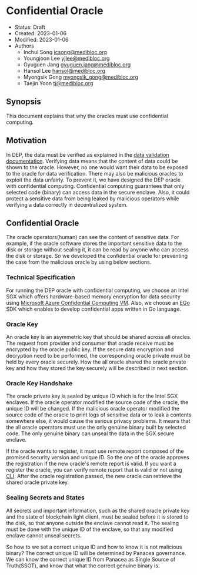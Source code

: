 # Confidential Oracle

- Status: Draft
- Created: 2023-01-06
- Modified: 2023-01-06
- Authors
  - Inchul Song <icsong@medibloc.org>
  - Youngjoon Lee <yjlee@medibloc.org>
  - Gyuguen Jang <gyuguen.jang@medibloc.org>
  - Hansol Lee <hansol@medibloc.org>
  - Myongsik Gong <myongsik_gong@medibloc.org>
  - Taejin Yoon <tj@medibloc.org>

## Synopsis

This document explains that why the oracles must use confidential computing.

## Motivation

In DEP, the data must be verified as explained in the [data validation documentation](./4-data-validation.md).
Verifying data means that the content of data could be shown to the oracle. However, no one would want their data to be
exposed to the oracle for data verification. There may also be malicious oracles to exploit the data unfairly. To
prevent it, we have designed the DEP oracle with confidential computing. Confidential computing guarantees that only
selected code (binary) can access data in the secure enclave. Also, it could protect a sensitive data from being leaked 
by malicious operators while verifying a data correctly in decentralized system.

## Confidential Oracle

The oracle operators(human) can see the content of sensitive data. For example, if the oracle software stores the
important sensitive data to the disk or storage without sealing it, it can be read by anyone who can access the disk or
storage. So we developed the confidential oracle for preventing the case from the malicious oracle by using below 
sections.

### Technical Specification

For running the DEP oracle with confidential computing, we choose an Intel SGX which offers hardware-based memory
encryption for data security
using [Microsoft Azure Confidential Computing VM](https://learn.microsoft.com/en-us/azure/confidential-computing/overview).
Also, we choose an [EGo](https://www.edgeless.systems/products/ego/) SDK which enables to develop confidential apps
written in Go language.

### Oracle Key

An oracle key is an asymmetric key that should be shared across all oracles. The request from provider and consumer that
oracle receive must be encrypted by the oracle public key. If the secure data encryption and decryption need to be
performed, the corresponding oracle private must be held by every oracle securely. How the all oracle shared the oracle
private key and how they stored the key securely will be described in next section.

### Oracle Key Handshake

The oracle private key is sealed by unique ID which is for the Intel SGX enclaves. If the oracle operator modified the
source code of the oracle, the unique ID will be changed. If the malicious oracle operator modified the source code of
the oracle to print logs of sensitive data or to leak a contents somewhere else, it would cause the serious privacy
problems. It means that the all oracle operators must use the only genuine binary built by selected code.
The only genuine binary can unseal the data in the SGX secure enclave.

If the oracle wants to register, it must use remote report composed of the promised security version and unique ID.
So the one of the oracle approves the registration if the new oracle's remote report is valid.
If you want a register the oracle, you can verify remote report that is valid or not using
[CLI](../../5-oracles/7-verfiy-remote-report.md). After the oracle registration passed, the new oracle can retrieve the shared oracle
private key.

### Sealing Secrets and States

All secrets and important information, such as the shared oracle private key and the state of blockchain light client,
must be sealed before it is stored to the disk, so that anyone outside the enclave cannot read it. The sealing must be
done with the unique ID of the enclave, so that any modified enclave cannot unseal secrets.

So how to we set a correct unique ID and how to know it is not malicious binary? The correct unique ID will be
determined by Panacea governance. We can know the correct unique ID from Panacea as Single Source of Truth(SSOT),
and know that what the correct genuine binary is.
